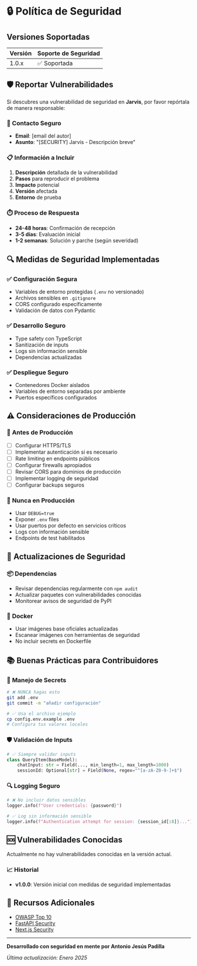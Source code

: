 # 🔒 Política de Seguridad

## Versiones Soportadas

| Versión | Soporte de Seguridad |
| ------- | ------------------- |
| 1.0.x   | ✅ Soportada       |

## 🛡️ Reportar Vulnerabilidades

Si descubres una vulnerabilidad de seguridad en **Jarvis**, por favor repórtala de manera responsable:

### 📧 Contacto Seguro
- **Email**: [email del autor]
- **Asunto**: "[SECURITY] Jarvis - Descripción breve"

### 📋 Información a Incluir
1. **Descripción** detallada de la vulnerabilidad
2. **Pasos** para reproducir el problema
3. **Impacto** potencial
4. **Versión** afectada
5. **Entorno** de prueba

### ⏱️ Proceso de Respuesta
- **24-48 horas**: Confirmación de recepción
- **3-5 días**: Evaluación inicial
- **1-2 semanas**: Solución y parche (según severidad)

## 🔍 Medidas de Seguridad Implementadas

### ✅ **Configuración Segura**
- Variables de entorno protegidas (`.env` no versionado)
- Archivos sensibles en `.gitignore`
- CORS configurado específicamente
- Validación de datos con Pydantic

### ✅ **Desarrollo Seguro**
- Type safety con TypeScript
- Sanitización de inputs
- Logs sin información sensible
- Dependencias actualizadas

### ✅ **Despliegue Seguro**
- Contenedores Docker aislados
- Variables de entorno separadas por ambiente
- Puertos específicos configurados

## ⚠️ **Consideraciones de Producción**

### 🔐 **Antes de Producción**
- [ ] Configurar HTTPS/TLS
- [ ] Implementar autenticación si es necesario
- [ ] Rate limiting en endpoints públicos
- [ ] Configurar firewalls apropiados
- [ ] Revisar CORS para dominios de producción
- [ ] Implementar logging de seguridad
- [ ] Configurar backups seguros

### 🚫 **Nunca en Producción**
- Usar `DEBUG=true`
- Exponer `.env` files
- Usar puertos por defecto en servicios críticos
- Logs con información sensible
- Endpoints de test habilitados

## 🔄 **Actualizaciones de Seguridad**

### 📦 **Dependencias**
- Revisar dependencias regularmente con `npm audit`
- Actualizar paquetes con vulnerabilidades conocidas
- Monitorear avisos de seguridad de PyPI

### 🐳 **Docker**
- Usar imágenes base oficiales actualizadas
- Escanear imágenes con herramientas de seguridad
- No incluir secrets en Dockerfile

## 📚 **Buenas Prácticas para Contribuidores**

### 🔑 **Manejo de Secrets**
```bash
# ❌ NUNCA hagas esto
git add .env
git commit -m "añadir configuración"

# ✅ Usa el archivo ejemplo
cp config.env.example .env
# Configura tus valores locales
```

### 🛡️ **Validación de Inputs**
```python
# ✅ Siempre validar inputs
class QueryItem(BaseModel):
    chatInput: str = Field(..., min_length=1, max_length=1000)
    sessionId: Optional[str] = Field(None, regex="^[a-zA-Z0-9-]+$")
```

### 🔍 **Logging Seguro**
```python
# ❌ No incluir datos sensibles
logger.info(f"User credentials: {password}")

# ✅ Log sin información sensible  
logger.info(f"Authentication attempt for session: {session_id[:8]}...")
```

## 🆘 **Vulnerabilidades Conocidas**

Actualmente no hay vulnerabilidades conocidas en la versión actual.

### 📈 **Historial**
- **v1.0.0**: Versión inicial con medidas de seguridad implementadas

## 🔗 **Recursos Adicionales**

- [OWASP Top 10](https://owasp.org/www-project-top-ten/)
- [FastAPI Security](https://fastapi.tiangolo.com/tutorial/security/)
- [Next.js Security](https://nextjs.org/docs/advanced-features/security-headers)

---

**Desarrollado con seguridad en mente por Antonio Jesús Padilla**

*Última actualización: Enero 2025*
